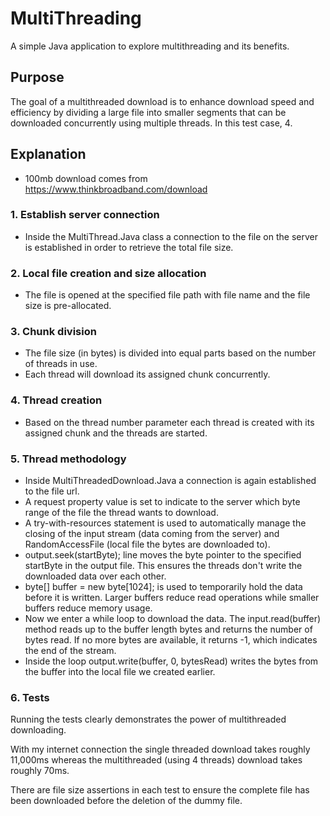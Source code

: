 # MultiThreading

A simple Java application to explore multithreading and its benefits.

## Purpose

The goal of a multithreaded download is to enhance download speed and efficiency by dividing a large file into smaller segments that can be downloaded concurrently using multiple threads. In this test case, 4.

## Explanation

* 100mb download comes from https://www.thinkbroadband.com/download

### 1. Establish server connection
* Inside the MultiThread.Java class a connection to the file on the server is established in order to retrieve the total file size.

### 2. Local file creation and size allocation
* The file is opened at the specified file path with file name and the file size is pre-allocated.

### 3. Chunk division
* The file size (in bytes) is divided into equal parts based on the number of threads in use.
* Each thread will download its assigned chunk concurrently.

### 4. Thread creation
* Based on the thread number parameter each thread is created with its assigned chunk and the threads are started.

### 5. Thread methodology
* Inside MultiThreadedDownload.Java a connection is again established to the file url.
* A request property value is set to indicate to the server which byte range of the file the thread wants to download.
* A try-with-resources statement is used to automatically manage the closing of the input stream (data coming from the server) and RandomAccessFile (local file the bytes are downloaded to).
* output.seek(startByte); line moves the byte pointer to the specified startByte in the output file. This ensures the threads don't write the downloaded data over each other.
* byte[] buffer = new byte[1024]; is used to temporarily hold the data before it is written. Larger buffers reduce read operations while smaller buffers reduce memory usage.
* Now we enter a while loop to download the data. The input.read(buffer) method reads up to the buffer length bytes and returns the number of bytes read. If no more bytes are available, it returns -1, which indicates the end of the stream.
* Inside the loop output.write(buffer, 0, bytesRead) writes the bytes from the buffer into the local file we created earlier.

### 6. Tests

Running the tests clearly demonstrates the power of multithreaded downloading.

With my internet connection the single threaded download takes roughly 11,000ms whereas the multithreaded (using 4 threads) download takes roughly 70ms.

There are file size assertions in each test to ensure the complete file has been downloaded before the deletion of the dummy file.